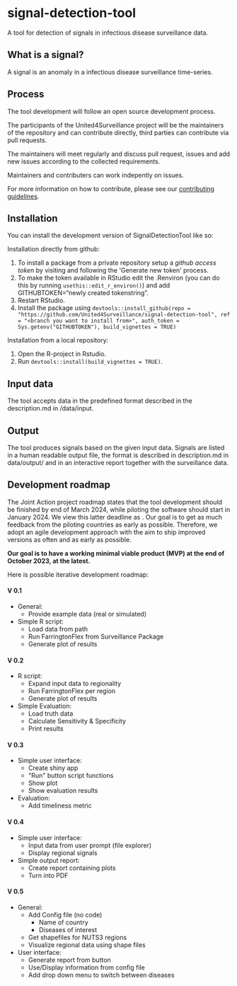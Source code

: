 # signal-detection-tool
A tool for detection of signals in infectious disease surveillance data. 

## What is a signal?
A signal is an anomaly in a infectious disease surveillance time-series.

## Process
The tool development will follow an open source development process.

The participants of the United4Surveillance project will be the maintainers of the repository and can contribute directly, third parties can contribute via pull requests.

The maintainers will meet regularly and discuss pull request, issues and add new issues according to the collected requirements.

Maintainers and contributers can work indepently on issues.

For more information on how to contribute, please see our [contributing guidelines](https://github.com/United4Surveillance/signal-detection-tool/blob/main/CONTRIBUTING.md).

## Installation

You can install the development version of SignalDetectionTool like so:

Installation directly from github:

1.  To install a package from a private repository setup a *github access token* by visiting [](https://github.com/settings/tokens) and following the       'Generate new token' process.
2.  To make the token available in RStudio edit the .Renviron (you can do this by running `usethis::edit_r_environ()`) and add
    GITHUBTOKEN=“newly created tokenstring”.
3.  Restart RStudio.
4.  Install the package using
    `devtools::install_github(repo = "https://github.com/United4Surveillance/signal-detection-tool", ref = "<branch you want to install from>", auth_token = Sys.getenv("GITHUBTOKEN"), build_vignettes = TRUE)`

Installation from a local repository:

1. Open the R-project in Rstudio.
2. Run `devtools::install(build_vignettes = TRUE)`. 

## Input data
The tool accepts data in the predefined format described in the description.md in /data/input. 

## Output
The tool produces signals based on the given input data. Signals are listed in a human readable output file, the format is described in description.md in data/output/ and in an interactive report together with the surveillance data.

## Development roadmap
The Joint Action project roadmap states that the tool development should be finished by end of March 2024, while piloting the software should start in January 2024.
We view this latter deadline as . Our goal is to get as much feedback from the piloting countries as early as possible.
Therefore, we adopt an agile development approach with the aim to ship improved versions as often and as early as possible. 

**Our goal is to have a working minimal viable product (MVP) at the end of October 2023, at the latest.**

Here is possible iterative development roadmap:

#### V 0.1
* General:
	* Provide example data (real or simulated)
* Simple R script:
	* Load data from path
	* Run FarringtonFlex from Surveillance Package
    * Generate plot of results

#### V 0.2
* R script:
	* Expand input data to regionality
	* Run FarringtonFlex per region
	* Generate plot of results
* Simple Evaluation:
	* Load truth data
    * Calculate Sensitivity & Specificity
    * Print results

#### V 0.3
* Simple user interface:
	* Create shiny app
	* "Run" button script functions
	* Show plot
	* Show evaluation results
* Evaluation:
  * Add timeliness metric

#### V 0.4
* Simple user interface:
	* Input data from user prompt (file explorer)
	* Display regional signals
* Simple output report:
	* Create report containing plots
	* Turn into PDF

#### V 0.5
* General:
	* Add Config file (no code)
		* Name of country
		* Diseases of interest
	* Get shapefiles for NUTS3 regions
	* Visualize regional data using shape files
* User interface:
	* Generate report from button
	* Use/Display information from config file 
    * Add drop down menu to  switch between diseases
